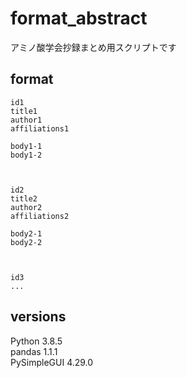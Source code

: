 # format_abstract
アミノ酸学会抄録まとめ用スクリプトです

## format
```
id1
title1
author1
affiliations1

body1-1
body1-2



id2
title2
author2
affiliations2

body2-1
body2-2



id3
...
```

## versions
Python				3.8.5<br>
pandas              1.1.1<br>
PySimpleGUI         4.29.0<br>
